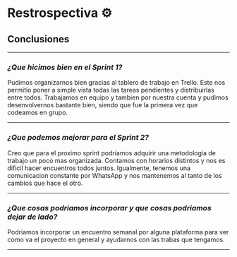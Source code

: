 # Restrospectiva ⚙️
## Conclusiones

***

### _¿Que hicimos bien en el Sprint 1?_
 
Pudimos organizarnos bien gracias al tablero de trabajo en Trello. Este nos permitio poner a simple vista todas las tareas pendientes y distribuirlas entre todos. Trabajamos en equipo y tambien por nuestra cuenta y pudimos desenvolvernos bastante bien, siendo que fue la primera vez que codeamos en grupo. 
***

### _¿Que podemos mejorar para el Sprint 2?_

Creo que para el proximo sprint podriamos adquirir una metodologia de trabajo un poco mas organizada. Contamos con horarios distintos y nos es dificil hacer encuentros todos juntos. Igualmente, tenemos una comunicacion constante por WhatsApp y nos mantenemos al tanto de los cambios que hace el otro. 
*** 

### _¿Que cosas podriamos incorporar y que cosas podriamos dejar de lado?_

Podriamos incorporar un encuentro semanal por alguna plataforma para ver como va el proyecto en general y ayudarnos con las trabas que tengamos. 
***
